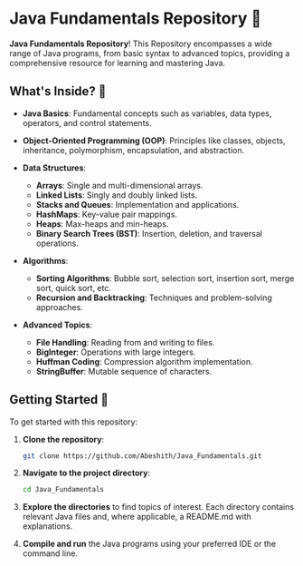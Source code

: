 # Java Fundamentals Repository 🚀

**Java Fundamentals Repository**! This Repository encompasses a wide range of Java programs, from basic syntax to advanced topics, providing a comprehensive resource for learning and mastering Java.

## What's Inside? 📂

- **Java Basics**: Fundamental concepts such as variables, data types, operators, and control statements.
  
- **Object-Oriented Programming (OOP)**: Principles like classes, objects, inheritance, polymorphism, encapsulation, and abstraction.
  
- **Data Structures**:
  - **Arrays**: Single and multi-dimensional arrays.
  - **Linked Lists**: Singly and doubly linked lists.
  - **Stacks and Queues**: Implementation and applications.
  - **HashMaps**: Key-value pair mappings.
  - **Heaps**: Max-heaps and min-heaps.
  - **Binary Search Trees (BST)**: Insertion, deletion, and traversal operations.
  
- **Algorithms**:
  - **Sorting Algorithms**: Bubble sort, selection sort, insertion sort, merge sort, quick sort, etc.
  - **Recursion and Backtracking**: Techniques and problem-solving approaches.
  
- **Advanced Topics**:
  - **File Handling**: Reading from and writing to files.
  - **BigInteger**: Operations with large integers.
  - **Huffman Coding**: Compression algorithm implementation.
  - **StringBuffer**: Mutable sequence of characters.

## Getting Started 🚀

To get started with this repository:

1. **Clone the repository**:

   ```bash
   git clone https://github.com/Abeshith/Java_Fundamentals.git
   ```

2. **Navigate to the project directory**:

   ```bash
   cd Java_Fundamentals
   ```

3. **Explore the directories** to find topics of interest. Each directory contains relevant Java files and, where applicable, a README.md with explanations.

4. **Compile and run** the Java programs using your preferred IDE or the command line.
